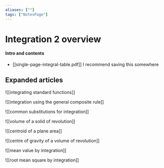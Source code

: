 ```yaml
---
aliases: [""]
tags: ["NotesPage"]
---
```


# Integration 2 overview

#### Intro and contents
- [[single-page-integral-table.pdf]] I recommend saving this somewhere


## Expanded articles
![[integrating standard functions]]

![[integration using the general composite rule]]

![[common substitutions for integration]]

![[volume of a solid of revolution]]

![[centroid of a plane area]]

![[centre of gravity of a volume of revolution]]

![[mean value by integration]]

![[root mean square by integration]]